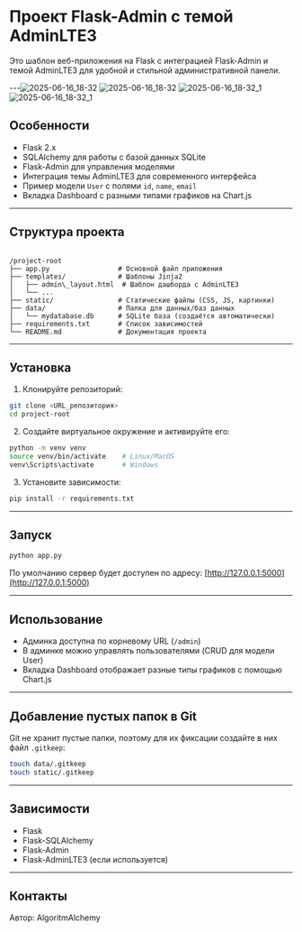 
# Проект Flask-Admin с темой AdminLTE3

Это шаблон веб-приложения на Flask с интеграцией Flask-Admin и темой AdminLTE3 для удобной и стильной административной панели.

---![2025-06-16_18-32](https://github.com/user-attachments/assets/889fd8f1-129a-4d5b-aa67-ee189fded0f1)
![2025-06-16_18-32](https://github.com/user-attachments/assets/889fd8f1-129a-4d5b-aa67-ee189fded0f1)
![2025-06-16_18-32_1](https://github.com/user-attachments/assets/d4e852e4-8538-48d9-a44c-95f08f29661a)
![2025-06-16_18-32_1](https://github.com/user-attachments/assets/d4e852e4-8538-48d9-a44c-95f08f29661a)


## Особенности

- Flask 2.x
- SQLAlchemy для работы с базой данных SQLite
- Flask-Admin для управления моделями
- Интеграция темы AdminLTE3 для современного интерфейса
- Пример модели `User` с полями `id`, `name`, `email`
- Вкладка Dashboard с разными типами графиков на Chart.js

---

## Структура проекта

```

/project-root
├── app.py                 # Основной файл приложения
├── templates/             # Шаблоны Jinja2
│   ├── admin\_layout.html  # Шаблон дашборда с AdminLTE3
│   └── ...
├── static/                # Статические файлы (CSS, JS, картинки)
├── data/                  # Папка для данных/баз данных
│   └── mydatabase.db      # SQLite база (создаётся автоматически)
├── requirements.txt       # Список зависимостей
└── README.md              # Документация проекта

````

---

## Установка

1. Клонируйте репозиторий:
```bash
git clone <URL_репозитория>
cd project-root
````

2. Создайте виртуальное окружение и активируйте его:

```bash
python -m venv venv
source venv/bin/activate    # Linux/MacOS
venv\Scripts\activate       # Windows
```

3. Установите зависимости:

```bash
pip install -r requirements.txt
```

---

## Запуск

```bash
python app.py
```

По умолчанию сервер будет доступен по адресу: [http://127.0.0.1:5000](http://127.0.0.1:5000)

---

## Использование

* Админка доступна по корневому URL (`/admin`)
* В админке можно управлять пользователями (CRUD для модели User)
* Вкладка Dashboard отображает разные типы графиков с помощью Chart.js

---

## Добавление пустых папок в Git

Git не хранит пустые папки, поэтому для их фиксации создайте в них файл `.gitkeep`:

```bash
touch data/.gitkeep
touch static/.gitkeep
```

---

## Зависимости

* Flask
* Flask-SQLAlchemy
* Flask-Admin
* Flask-AdminLTE3 (если используется)

---

## Контакты

Автор: AlgoritmAlchemy
